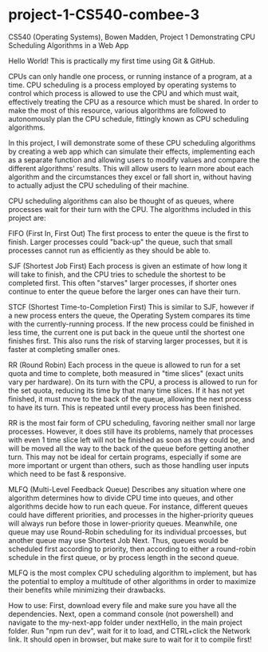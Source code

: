 # project-1-CS540-combee-3
CS540 (Operating Systems), Bowen Madden, Project 1
Demonstrating CPU Scheduling Algorithms in a Web App

Hello World! This is practically my first time using Git & GitHub.

CPUs can only handle one process, or running instance of a program, at a time. CPU scheduling is a process employed by operating systems to control which process is allowed to use the CPU and which must wait, effectively treating the CPU as a resource which must be shared. In order to make the most of this resource, various algorithms are followed to autonomously plan the CPU schedule, fittingly known as CPU scheduling algorithms.

In this project, I will demonstrate some of these CPU scheduling algorithms by creating a web app which can simulate their effects, implementing each as a separate function and allowing users to modify values and compare the different algorithms' results. This will allow users to learn more about each algorithm and the circumstances they excel or fall short in, without having to actually adjust the CPU scheduling of their machine.

CPU scheduling algorithms can also be thought of as queues, where processes wait for their turn with the CPU. The algorithms included in this project are:

FIFO (First In, First Out)
The first process to enter the queue is the first to finish. Larger processes could "back-up" the queue, such that small processes cannot run as efficiently as they should be able to.

SJF (Shortest Job First)
Each process is given an estimate of how long it will take to finish, and the CPU tries to schedule the shortest to be completed first. This often "starves" larger processes, if shorter ones continue to enter the queue before the larger ones can have their turn.

STCF (Shortest Time-to-Completion First)
This is similar to SJF, however if a new process enters the queue, the Operating System compares its time with the currently-running process. If the new process could be finished in less time, the current one is put back in the queue until the shortest one finishes first. This also runs the risk of starving larger processes, but it is faster at completing smaller ones.

RR (Round Robin)
Each process in the queue is allowed to run for a set quota and time to complete, both measured in "time slices" (exact units vary per hardware). On its turn with the CPU, a process is allowed to run for the set quota, reducing its time by that many time slices. If it has not yet finished, it must move to the back of the queue, allowing the next process to have its turn. This is repeated until every process has been finished.

RR is the most fair form of CPU scheduling, favoring neither small nor large processes. However, it does still have its problems, namely that processes with even 1 time slice left will not be finished as soon as they could be, and will be moved all the way to the back of the queue before getting another turn. This may not be ideal for certain programs, especially if some are more important or urgent than others, such as those handling user inputs which need to be fast & responsive.

MLFQ (Multi-Level Feedback Queue)
Describes any situation where one algorithm determines how to divide CPU time into queues, and other algorithms decide how to run each queue. For instance, different queues could have different priorities, and processes in the higher-priority queues will always run before those in lower-priority queues. Meanwhile, one queue may use Round-Robin scheduling for its individual prcoesses, but another queue may use Shortest Job Next. Thus, queues would be scheduled first according to priority, then according to either a round-robin schedule in the first queue, or by process length in the second queue.

MLFQ is the most complex CPU scheduling algorithm to implement, but has the potential to employ a multitude of other algorithms in order to maximize their benefits while minimizing their drawbacks.

How to use:
First, download every file and make sure you have all the dependencies. Next, open a command console (not powershell) and navigate to the my-next-app folder under nextHello, in the main project folder. Run "npm run dev", wait for it to load, and CTRL+click the Network link. It should open in browser, but make sure to wait for it to compile first!